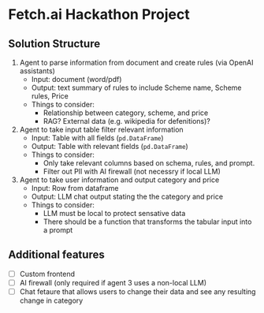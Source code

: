 # Fetch.ai Hackathon Project

## Solution Structure
1. Agent to parse information from document and create rules (via OpenAI assistants)
    - Input: document (word/pdf)
    - Output: text summary of rules to include Scheme name, Scheme rules, Price
    - Things to consider:
        - Relationship between category, scheme, and price
        - RAG? External data (e.g. wikipedia for defenitions)?
1. Agent to take input table filter relevant information
    - Input: Table with all fields (`pd.DataFrame`)
    - Output: Table with relevant fields (`pd.DataFrame`)
    - Things to consider:
        - Only take relevant columns based on schema, rules, and prompt.
        - Filter out PII with AI firewall (not necessry if local LLM)
1. Agent to take user information and output category and price
    - Input: Row from dataframe
    - Output: LLM chat output stating the the category and price
    - Things to consider:
        - LLM must be local to protect sensative data
        - There should be a function that transforms the tabular input into a prompt

## Additional features
- [ ] Custom frontend
- [ ] AI firewall (only required if agent 3 uses a non-local LLM)
- [ ] Chat fetaure that allows users to change their data and see any resulting change in category
